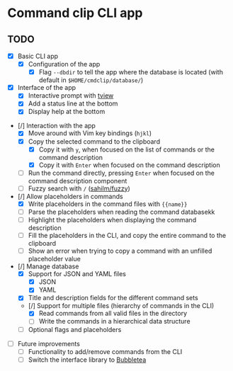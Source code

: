 # Command clip CLI app


## TODO
- [x] Basic CLI app
    - [x] Configuration of the app
        - [x] Flag `--dbdir` to tell the app where the database is located (with default in `$HOME/cmdclip/database/`)
- [x] Interface of the app
    - [x] Interactive prompt with [tview](https://github.com/rivo/tview)
    - [x] Add a status line at the bottom
    - [x] Display help at the bottom
- [/] Interaction with the app
    - [x] Move around with Vim key bindings (`hjkl`) 
    - [x] Copy the selected command to the clipboard
        - [x] Copy it with `y`, when focused on the list of commands or the command description
        - [x] Copy it with `Enter` when focused on the command description
    - [ ] Run the command directly, pressing `Enter` when focused on the command description component
    - [ ] Fuzzy search with `/` ([sahilm/fuzzy](https://github.com/sahilm/fuzzy))
- [/] Allow placeholders in commands
    - [x] Write placeholders in the command files with `{{name}}`
    - [ ] Parse the placeholders when reading the command databasekk
    - [ ] Highlight the placeholders when displaying the command description
    - [ ] Fill the placeholders in the CLI, and copy the entire command to the clipboard
    - [ ] Show an error when trying to copy a command with an unfilled placeholder value
- [/] Manage database
    - [x] Support for JSON and YAML files
        - [x] JSON
        - [x] YAML
    - [x] Title and description fields for the different command sets
    - [/] Support for multiple files (hierarchy of commands in the CLI)
        - [x] Read commands from all valid files in the directory
        - [ ] Write the commands in a hierarchical data structure
    - [ ] Optional flags and placeholders
- [ ] Future improvements
    - [ ] Functionality to add/remove commands from the CLI
    - [ ] Switch the interface library to [Bubbletea](https://github.com/charmbracelet/bubbletea)
